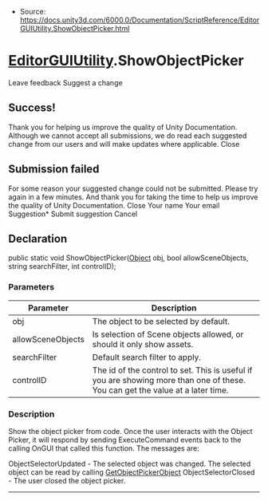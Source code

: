 * Source: https://docs.unity3d.com/6000.0/Documentation/ScriptReference/EditorGUIUtility.ShowObjectPicker.html

#  [EditorGUIUtility](https://docs.unity3d.com/6000.0/Documentation/ScriptReference/EditorGUIUtility.html).ShowObjectPicker
Leave feedback
Suggest a change
## Success!
Thank you for helping us improve the quality of Unity Documentation. Although we cannot accept all submissions, we do read each suggested change from our users and will make updates where applicable.
Close
## Submission failed
For some reason your suggested change could not be submitted. Please <a>try again</a> in a few minutes. And thank you for taking the time to help us improve the quality of Unity Documentation.
Close
Your name Your email Suggestion* Submit suggestion
Cancel
## Declaration
public static void ShowObjectPicker([Object](https://docs.unity3d.com/6000.0/Documentation/ScriptReference/Object.html) obj, bool allowSceneObjects, string searchFilter, int controlID); 
### Parameters
Parameter | Description  
---|---  
obj | The object to be selected by default.  
allowSceneObjects | Is selection of Scene objects allowed, or should it only show assets.  
searchFilter | Default search filter to apply.  
controlID | The id of the control to set. This is useful if you are showing more than one of these. You can get the value at a later time.  
### Description
Show the object picker from code.
Once the user interacts with the Object Picker, it will respond by sending ExecuteCommand events back to the calling OnGUI that called this function. The messages are:  
  
ObjectSelectorUpdated - The selected object was changed. The selected object can be read by calling [GetObjectPickerObject](https://docs.unity3d.com/6000.0/Documentation/ScriptReference/EditorGUIUtility.GetObjectPickerObject.html) ObjectSelectorClosed - The user closed the object picker.
* * *
